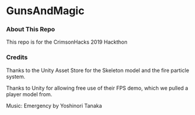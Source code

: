 # GunsAndMagic

### About This Repo
This repo is for the CrimsonHacks 2019 Hackthon

### Credits
Thanks to the Unity Asset Store for the Skeleton model and the fire particle system.

Thanks to Unity for allowing free use of their FPS demo, which we pulled a player model from.

Music: Emergency by Yoshinori Tanaka
